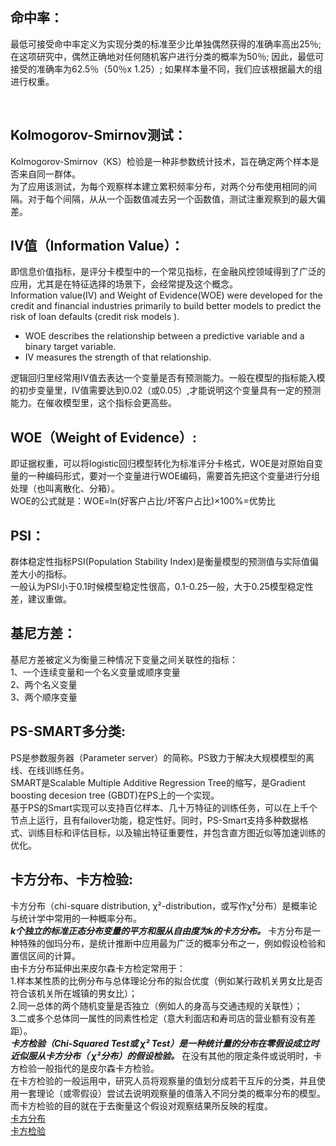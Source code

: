 ## 命中率： 
最低可接受命中率定义为实现分类的标准至少比单独偶然获得的准确率高出25％; 在这项研究中，偶然正确地对任何随机客户进行分类的概率为50％; 因此，最低可接受的准确率为62.5％（50％x 1.25）; 如果样本量不同，我们应该根据最大的组进行权重。

&nbsp;
## Kolmogorov-Smirnov测试：  
Kolmogorov-Smirnov（KS）检验是一种非参数统计技术，旨在确定两个样本是否来自同一群体。  
为了应用该测试，为每个观察样本建立累积频率分布，对两个分布使用相同的间隔。对于每个间隔，从从一个函数值减去另一个函数值，测试注重观察到的最大偏差。

## IV值（Information Value）：  
即信息价值指标，是评分卡模型中的一个常见指标，在金融风控领域得到了广泛的应用，尤其是在特征选择的场景下，会经常提及这个概念。  
Information value(IV) and Weight of Evidence(WOE) were developed for the credit and financial industries primarily to build better models to predict the risk of loan defaults (credit risk models ).  
+ WOE describes the relationship between a predictive variable and a binary target variable.
+ IV measures the strength of that relationship.  

逻辑回归里经常用IV值去表达一个变量是否有预测能力。一般在模型的指标能入模的初步变量里，IV值需要达到0.02（或0.05）,才能说明这个变量具有一定的预测能力。在催收模型里，这个指标会更高些。

## WOE（Weight of Evidence）: 
即证据权重，可以将logistic回归模型转化为标准评分卡格式，WOE是对原始自变量的一种编码形式，要对一个变量进行WOE编码，需要首先把这个变量进行分组处理（也叫离散化、分箱）。  
WOE的公式就是：WOE=ln(好客户占比/坏客户占比)×100%=优势比


## PSI： 
群体稳定性指标PSI(Population Stability Index)是衡量模型的预测值与实际值偏差大小的指标。  
一般认为PSI小于0.1时候模型稳定性很高，0.1-0.25一般，大于0.25模型稳定性差，建议重做。

## 基尼方差：  
基尼方差被定义为衡量三种情况下变量之间关联性的指标：  
1、一个连续变量和一个名义变量或顺序变量  
2、两个名义变量  
3、两个顺序变量  


## PS-SMART多分类: 
PS是参数服务器（Parameter server）的简称。PS致力于解决大规模模型的离线、在线训练任务。  
SMART是Scalable Multiple Additive Regression Tree的缩写，是Gradient boosting decesion tree (GBDT)在PS上的一个实现。  
基于PS的Smart实现可以支持百亿样本、几十万特征的训练任务，可以在上千个节点上运行，且有failover功能，稳定性好。同时，PS-Smart支持多种数据格式、训练目标和评估目标，以及输出特征重要性，并包含直方图近似等加速训练的优化。


## 卡方分布、卡方检验:  
卡方分布（chi-square distribution, χ²-distribution，或写作χ²分布）是概率论与统计学中常用的一种概率分布。  
***k个独立的标准正态分布变量的平方和服从自由度为k的卡方分布。***
卡方分布是一种特殊的伽玛分布，是统计推断中应用最为广泛的概率分布之一，例如假设检验和置信区间的计算。  
由卡方分布延伸出来皮尔森卡方检定常用于：  
1.样本某性质的比例分布与总体理论分布的拟合优度（例如某行政机关男女比是否符合该机关所在城镇的男女比）；  
2.同一总体的两个随机变量是否独立（例如人的身高与交通违规的关联性）；  
3.二或多个总体同一属性的同素性检定（意大利面店和寿司店的营业额有没有差距）。    
***卡方检验（Chi-Squared Test或 χ² Test）是一种统计量的分布在零假设成立时近似服从卡方分布（ χ²分布）的假设检验。***
在没有其他的限定条件或说明时，卡方检验一般指代的是皮尔森卡方检验。  
在卡方检验的一般运用中，研究人员将观察量的值划分成若干互斥的分类，并且使用一套理论（或零假设）尝试去说明观察量的值落入不同分类的概率分布的模型。而卡方检验的目的就在于去衡量这个假设对观察结果所反映的程度。  
[卡方分布](https://zh.wikipedia.org/wiki/%E5%8D%A1%E6%96%B9%E5%88%86%E4%BD%88)  
[卡方检验](https://zh.wikipedia.org/wiki/%E5%8D%A1%E6%96%B9%E6%A3%80%E9%AA%8C)

